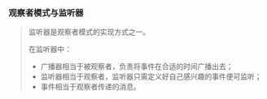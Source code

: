 ### 观察者模式与监听器

> 监听器是观察者模式的实现方式之一。
>
> 在监听器中：
> - 广播器相当于被观察者，负责将事件在合适的时间广播出去；
> - 监听器相当于观察者，监听器只需定义好自己感兴趣的事件便可监听；
> - 事件相当于观察者传递的消息。

